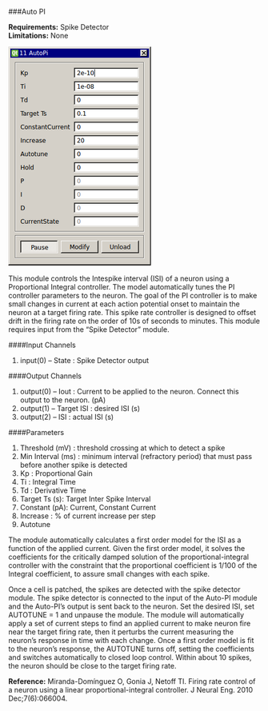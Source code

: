 ###Auto PI

**Requirements:** Spike Detector  
**Limitations:** None  

![Auto PI GUI](auto-pi.png)

<!--start-->
This module controls the Intespike interval (ISI) of a neuron using a Proportional Integral controller. The model automatically tunes the PI controller parameters to the neuron. The goal of the PI controller is to make small changes in current at each action potential onset to maintain the neuron at a target firing rate. This spike rate controller is designed to offset drift in the firing rate on the order of 10s of seconds to minutes. This module requires input from the “Spike Detector” module.
<!--end-->

####Input Channels

1. input(0) – State : Spike Detector output

####Output Channels

1. output(0) – Iout : Current to be applied to the neuron. Connect this output to the neuron. (pA)
2. output(1) – Target ISI : desired ISI (s)
3. output(2) – ISI : actual ISI (s)

####Parameters

1. Threshold (mV) : threshold crossing at which to detect a spike
2. Min Interval (ms) : minimum interval (refractory period) that must pass before another spike is detected
3. Kp : Proportional Gain
4. Ti : Integral Time
5. Td : Derivative Time
6. Target Ts (s): Target Inter Spike Interval
7. Constant (pA): Current, Constant Current
8. Increase : % of current increase per step
9. Autotune

The module automatically calculates a first order model for the ISI as a function of the applied current. Given the first order model, it solves the coefficients for the critically damped solution of the proportional-integral controller with the constraint that the proportional coefficient is 1/100 of the Integral coefficient, to assure small changes with each spike.  

Once a cell is patched, the spikes are detected with the spike detector module. The spike detector is connected to the input of the Auto-PI module and the Auto-PI’s output is sent back to the neuron. Set the desired ISI, set AUTOTUNE = 1 and unpause the module. The module will automatically apply a set of current steps to find an applied current to make neuron fire near the target firing rate, then it perturbs the current measuring the neuron’s response in time with each change. Once a first order model is fit to the neuron’s response, the AUTOTUNE turns off, setting the coefficients and switches automatically to closed loop control. Within about 10 spikes, the neuron should be close to the target firing rate.  

**Reference:** Miranda-Domínguez O, Gonia J, Netoff TI. Firing rate control of a neuron using a linear proportional-integral controller. J Neural Eng. 2010 Dec;7(6):066004.
